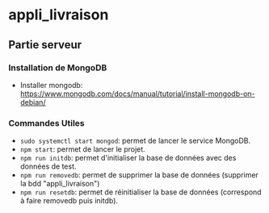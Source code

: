 # appli_livraison

## Partie serveur

### Installation de MongoDB

-   Installer mongodb: https://www.mongodb.com/docs/manual/tutorial/install-mongodb-on-debian/

### Commandes Utiles

-   `sudo systemctl start mongod`: permet de lancer le service MongoDB.
-   `npm start`: permet de lancer le projet.
-   `npm run initdb`: permet d'initialiser la base de données avec des données de test.
-   `npm run removedb`: permet de supprimer la base de données (supprimer la bdd "appli_livraison")
-   `npm run resetdb`: permet de réinitialiser la base de données (correspond à faire removedb puis initdb).
